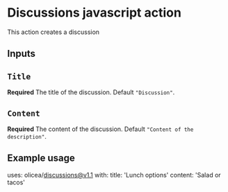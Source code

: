 # Discussions javascript action

This action creates a discussion

## Inputs

## `Title`

**Required** The title of the discussion. Default `"Discussion"`.

## `Content`

**Required** The content of the discussion. Default `"Content of the description"`.

## Example usage

uses: olicea/discussions@v1.1
with:
  title: 'Lunch options'
  content: 'Salad or tacos'